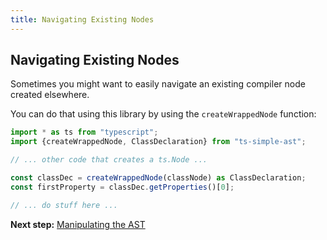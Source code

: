 ```yaml
---
title: Navigating Existing Nodes
---
```


## Navigating Existing Nodes

Sometimes you might want to easily navigate an existing compiler node created elsewhere.

You can do that using this library by using the `createWrappedNode` function:

```typescript
import * as ts from "typescript";
import {createWrappedNode, ClassDeclaration} from "ts-simple-ast";

// ... other code that creates a ts.Node ...

const classDec = createWrappedNode(classNode) as ClassDeclaration;
const firstProperty = classDec.getProperties()[0];

// ... do stuff here ...
```

**Next step:** [Manipulating the AST](../manipulation/index)
